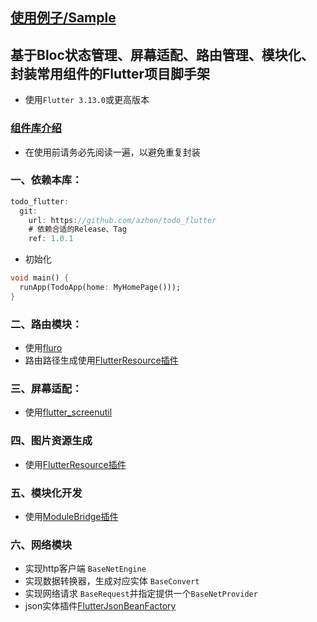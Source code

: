 ## [使用例子/Sample](https://github.com/azhon/todo_flutter/tree/main/example)

## 基于Bloc状态管理、屏幕适配、路由管理、模块化、封装常用组件的Flutter项目脚手架
- 使用`Flutter 3.13.0`或更高版本

### [组件库介绍](https://github.com/azhon/todo_flutter/blob/main/WIDGETS.md)
- 在使用前请务必先阅读一遍，以避免重复封装

### 一、依赖本库：

```dart
todo_flutter:
  git:
    url: https://github.com/azhon/todo_flutter
    # 依赖合适的Release、Tag
    ref: 1.0.1
```
- 初始化

```dart
void main() {
  runApp(TodoApp(home: MyHomePage()));
}
```
### 二、路由模块：
- 使用[fluro](https://pub.dev/packages/fluro)
- 路由路径生成使用[FlutterResource插件](https://github.com/Xie-Yin/FlutterResource)

### 三、屏幕适配：
- 使用[flutter_screenutil](https://pub.dev/packages/flutter_screenutil)

### 四、图片资源生成
- 使用[FlutterResource插件](https://github.com/Xie-Yin/FlutterResource)

### 五、模块化开发
- 使用[ModuleBridge插件](https://github.com/azhon/module_bridge)

### 六、网络模块
- 实现http客户端 `BaseNetEngine`
- 实现数据转换器，生成对应实体 `BaseConvert`
- 实现网络请求 `BaseRequest`并指定提供一个`BaseNetProvider`
- json实体插件[FlutterJsonBeanFactory](https://plugins.jetbrains.com/plugin/11415-flutterjsonbeanfactory-only-null-safety-)